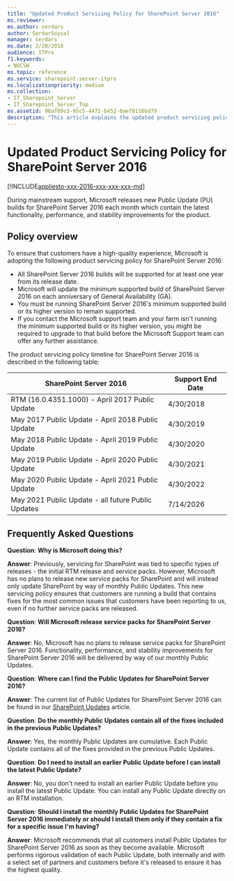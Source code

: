 ```yaml
---
title: "Updated Product Servicing Policy for SharePoint Server 2016"
ms.reviewer:
ms.author: serdars
author: SerdarSoysal
manager: serdars
ms.date: 2/20/2018
audience: ITPro
f1.keywords:
- NOCSH
ms.topic: reference
ms.service: sharepoint-server-itpro
ms.localizationpriority: medium
ms.collection:
- IT_Sharepoint_Server
- IT_Sharepoint_Server_Top
ms.assetid: 96af09c3-95c5-4472-b452-0aef8116bd79
description: "This article explains the updated product servicing policy of SharePoint Server 2016."
---
```


# Updated Product Servicing Policy for SharePoint Server 2016

[!INCLUDE[appliesto-xxx-2016-xxx-xxx-xxx-md](../includes/appliesto-xxx-2016-xxx-xxx-xxx-md.md)]

During mainstream support, Microsoft releases new Public Update (PU) builds for SharePoint Server 2016 each month which contain the latest functionality, performance, and stability improvements for the product.

## Policy overview

To ensure that customers have a high-quality experience, Microsoft is adopting the following product servicing policy for SharePoint Server 2016:

- All SharePoint Server 2016 builds will be supported for at least one year from its release date.
- Microsoft will update the minimum supported build of SharePoint Server 2016 on each anniversary of General Availability (GA).
- You must be running SharePoint Server 2016's minimum supported build or its higher version to remain supported.
- If you contact the Microsoft support team and your farm isn't running the minimum supported build or its higher version, you might be required to upgrade to that build before the Microsoft Support team can offer any further assistance.

The product servicing policy timeline for SharePoint Server 2016 is described in the following table:

|SharePoint Server 2016|Support End Date|
|---|---|
|RTM (16.0.4351.1000) - April 2017 Public Update|4/30/2018|
|May 2017 Public Update - April 2018 Public Update|4/30/2019|
|May 2018 Public Update - April 2019 Public Update|4/30/2020|
|May 2019 Public Update - April 2020 Public Update|4/30/2021|
|May 2020 Public Update - April 2021 Public Update|4/30/2022|
|May 2021 Public Update - all future Public Updates|7/14/2026|

## Frequently Asked Questions

 **Question**: **Why is Microsoft doing this?**

 **Answer**: Previously, servicing for SharePoint was tied to specific types of releases - the initial RTM release and service packs. However, Microsoft has no plans to release new service packs for SharePoint and will instead only update SharePoint by way of monthly Public Updates. This new servicing policy ensures that customers are running a build that contains fixes for the most common issues that customers have been reporting to us, even if no further service packs are released.

 **Question**: **Will Microsoft release service packs for SharePoint Server 2016?**

 **Answer**: No, Microsoft has no plans to release service packs for SharePoint Server 2016. Functionality, performance, and stability improvements for SharePoint Server 2016 will be delivered by way of our monthly Public Updates.

 **Question**: **Where can I find the Public Updates for SharePoint Server 2016?**

 **Answer**: The current list of Public Updates for SharePoint Server 2016 can be found in our [SharePoint Updates](/officeupdates/sharepoint-updates) article.

 **Question**: **Do the monthly Public Updates contain all of the fixes included in the previous Public Updates?**

 **Answer**: Yes, the monthly Public Updates are cumulative. Each Public Update contains all of the fixes provided in the previous Public Updates.

 **Question**: **Do I need to install an earlier Public Update before I can install the latest Public Update?**

 **Answer**: No, you don't need to install an earlier Public Update before you install the latest Public Update. You can install any Public Update directly on an RTM installation.

 **Question**: **Should I install the monthly Public Updates for SharePoint Server 2016 immediately or should I install them only if they contain a fix for a specific issue I'm having?**

 **Answer**: Microsoft recommends that all customers install Public Updates for SharePoint Server 2016 as soon as they become available. Microsoft performs rigorous validation of each Public Update, both internally and with a select set of partners and customers before it's released to ensure it has the highest quality.